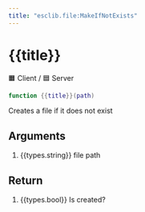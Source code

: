 ```yaml
---
title: "esclib.file:MakeIfNotExists"
---
```

# {{title}}
🟧 Client / 🟦 Server

``` lua
function {{title}}(path)
```

Creates a file if it does not exist

## Arguments
1. {{types.string}} file path

## Return
1. {{types.bool}} Is created?